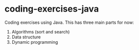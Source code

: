 # coding-exercises-java
Coding exercises using Java. This has three main parts for now:
1. Algorithms (sort and search)
2. Data structure
3. Dynamic programming
